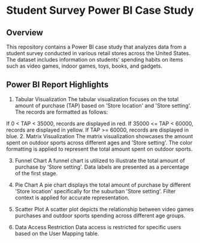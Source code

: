 # Student Survey Power BI Case Study
## Overview
This repository contains a Power BI case study that analyzes data from a student survey conducted in various retail stores across the United States. The dataset includes information on students' spending habits on items such as video games, indoor games, toys, books, and gadgets.

## Power BI Report Highlights
1. Tabular Visualization
The tabular visualization focuses on the total amount of purchase (TAP) based on 'Store location' and 'Store setting'. The records are formatted as follows:

If 0 < TAP < 35000, records are displayed in red.
If 35000 <= TAP < 60000, records are displayed in yellow.
If TAP >= 60000, records are displayed in blue.
2. Matrix Visualization
The matrix visualization showcases the amount spent on outdoor sports across different ages and 'Store setting'. The color formatting is applied to represent the total amount spent on outdoor sports.

3. Funnel Chart
A funnel chart is utilized to illustrate the total amount of purchase by 'Store setting'. Data labels are presented as a percentage of the first stage.

4. Pie Chart
A pie chart displays the total amount of purchase by different 'Store location' specifically for the suburban 'Store setting'. Filter context is applied for accurate representation.

5. Scatter Plot
A scatter plot depicts the relationship between video games purchases and outdoor sports spending across different age groups.

6. Data Access Restriction
Data access is restricted for specific users based on the User Mapping table.
